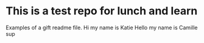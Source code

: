 #  This is a test repo for lunch and learn
Examples of a gift readme file.
Hi my name is Katie 
Hello my name is Camille
sup
